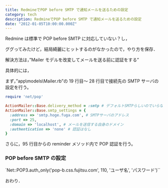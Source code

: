 ```yaml
---
title: RedmineでPOP before SMTP で通知メールを送るための設定
category: tech
description: RedmineでPOP before SMTP で通知メールを送るための設定
date: "2012-01-05T10:00:00.000Z"
---
```


Redmine は標準で POP before SMTP に対応していない？し，

ググってみたけど，結局綺麗にヒットするのがなかったので，やり方を保存．

解決方法は，”Mailer モデルを改変してメールを送る前に認証をする”

具体的には，

まず，”app\models\Mailer.rb”の 19 行目～ 28 行目で接続先の SMTP サーバの設定を行う。

```ruby
require 'net/pop'

ActionMailer::Base.delivery_method = :smtp # デフォルトSMTPらしいのでいらないかも
ActionMailer::Base.smtp_settings = {
  :address => 'smtp.hoge.fuga.com', # SMTPサーバのアドレス
  :port => 25,
  :domain => 'localhost', # メールを送信する自身のドメイン
  :authentication => 'none' # 認証はなし
}
```

さらに，95 行目からの reminder メソッド内で POP 認証を行う。

### POP before SMTP の設定

`Net::POP3.auth_only('pop-b.css.fujitsu.com', 110, 'ユーザ名', 'パスワード')``

おわり．
